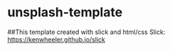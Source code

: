 # unsplash-template
##This template created with slick and html/css
Slick: https://kenwheeler.github.io/slick
